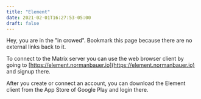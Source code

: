 ```yaml
---
title: "Element"
date: 2021-02-01T16:27:53-05:00
draft: false
---
```


Hey, you are in the "in crowed". Bookmark this page because there are no external links back to it. 

To connect to the Matrix server you can use the web browser client by going to [https://element.normanbauer.io](https://element.normanbauer.io) and signup there. 

After you create or connect an account, you can download the Element client from the App Store of Google Play and login there. 